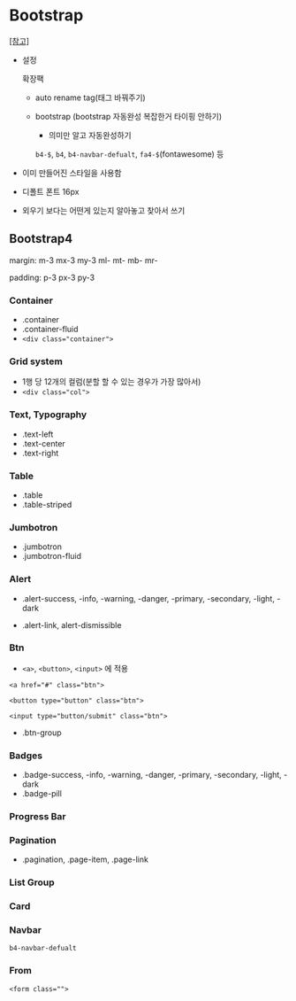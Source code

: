 # Bootstrap

[[참고]](https://adminlte.io/)



- 설정

  확장팩 

  - auto rename tag(태그 바꿔주기)

  - bootstrap (bootstrap 자동완성 복잡한거 타이핑 안하기)

    - 의미만 알고 자동완성하기

    `b4-$`, `b4`, `b4-navbar-defualt`, `fa4-$`(fontawesome) 등



- 이미 만들어진 스타일을 사용함
- 디폴트 폰트 16px
- 외우기 보다는 어떤게 있는지 알아놓고 찾아서 쓰기



## Bootstrap4

margin: m-3 mx-3 my-3 ml- mt- mb- mr-

padding: p-3 px-3 py-3



### Container

- .container
- .container-fluid
- `<div class="container">`



### Grid system

- 1행 당 12개의 컬럼(분할 할 수 있는 경우가 가장 많아서)
- `<div class="col">`



### Text, Typography

- .text-left
- .text-center
- .text-right



### Table

- .table
- .table-striped



### Jumbotron

- .jumbotron
- .jumbotron-fluid



### Alert

- .alert-success, -info, -warning, -danger, -primary, -secondary, -light, -dark

- .alert-link, alert-dismissible



### Btn

- `<a>`, `<button>`, `<input>` 에 적용

`<a href="#" class="btn">`

`<button type="button" class="btn">`

`<input type="button/submit" class="btn">`

- .btn-group



### Badges

- .badge-success, -info, -warning, -danger, -primary, -secondary, -light, -dark
- .badge-pill



### Progress Bar



### Pagination

- .pagination, .page-item, .page-link



### List Group



### Card



### Navbar

`b4-navbar-defualt`



### From

`<form class="">`

